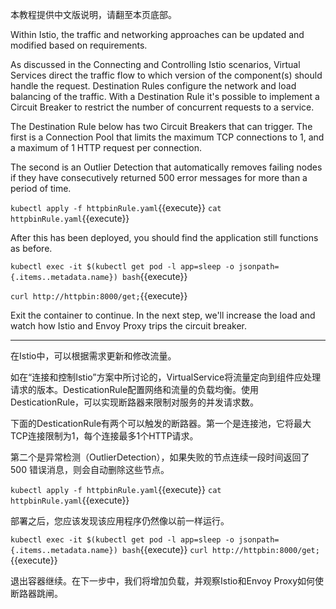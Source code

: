 本教程提供中文版说明，请翻至本页底部。

Within Istio, the traffic and networking approaches can be updated and modified based on requirements.

As discussed in the Connecting and Controlling Istio scenarios, Virtual Services direct the traffic flow to which version of the component(s) should handle the request. Destination Rules configure the network and load balancing of the traffic. With a Destination Rule it's possible to implement a Circuit Breaker to restrict the number of concurrent requests to a service.

The Destination Rule below has two Circuit Breakers that can trigger. The first is a Connection Pool that limits the maximum TCP connections to 1, and a maximum of 1 HTTP request per connection.

The second is an Outlier Detection that automatically removes failing nodes if they have consecutively returned 500 error messages for more than a period of time.

`kubectl apply -f httpbinRule.yaml`{{execute}}
`cat httpbinRule.yaml`{{execute}}

After this has been deployed, you should find the application still functions as before.

`kubectl exec -it $(kubectl get pod -l app=sleep -o jsonpath={.items..metadata.name}) bash`{{execute}}

`curl http://httpbin:8000/get;`{{execute}}

Exit the container to continue. In the next step, we'll increase the load and watch how Istio and Envoy Proxy trips the circuit breaker.

---

在Istio中，可以根据需求更新和修改流量。

如在“连接和控制Istio”方案中所讨论的，VirtualService将流量定向到组件应处理请求的版本。DesticationRule配置网络和流量的负载均衡。使用DesticationRule，可以实现断路器来限制对服务的并发请求数。

下面的DesticationRule有两个可以触发的断路器。第一个是连接池，它将最大TCP连接限制为1，每个连接最多1个HTTP请求。

第二个是异常检测（OutlierDetection），如果失败的节点连续一段时间返回了 500 错误消息，则会自动删除这些节点。

`kubectl apply -f httpbinRule.yaml`{{execute}}
`cat httpbinRule.yaml`{{execute}}

部署之后，您应该发现该应用程序仍然像以前一样运行。

`kubectl exec -it $(kubectl get pod -l app=sleep -o jsonpath={.items..metadata.name}) bash`{{execute}}
`curl http://httpbin:8000/get;`{{execute}}

退出容器继续。在下一步中，我们将增加负载，并观察Istio和Envoy Proxy如何使断路器跳闸。


